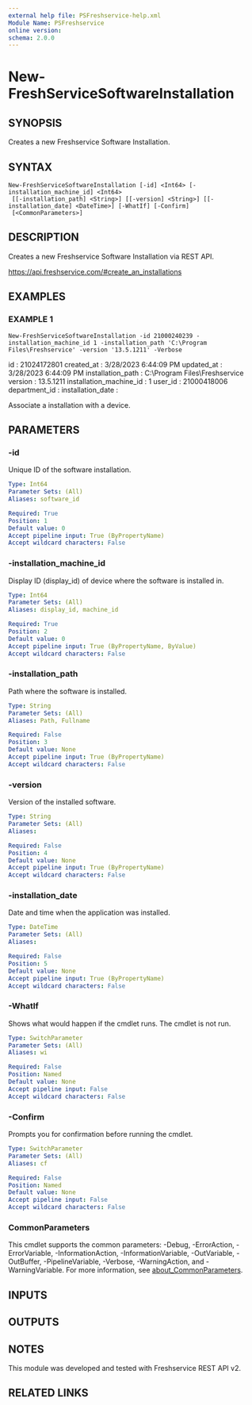 ```yaml
---
external help file: PSFreshservice-help.xml
Module Name: PSFreshservice
online version:
schema: 2.0.0
---
```


# New-FreshServiceSoftwareInstallation

## SYNOPSIS
Creates a new Freshservice Software Installation.

## SYNTAX

```
New-FreshServiceSoftwareInstallation [-id] <Int64> [-installation_machine_id] <Int64>
 [[-installation_path] <String>] [[-version] <String>] [[-installation_date] <DateTime>] [-WhatIf] [-Confirm]
 [<CommonParameters>]
```

## DESCRIPTION
Creates a new Freshservice Software Installation via REST API.

https://api.freshservice.com/#create_an_installations

## EXAMPLES

### EXAMPLE 1
```
New-FreshServiceSoftwareInstallation -id 21000240239 -installation_machine_id 1 -installation_path 'C:\Program Files\Freshservice' -version '13.5.1211' -Verbose
```

id                      : 21024172801
created_at              : 3/28/2023 6:44:09 PM
updated_at              : 3/28/2023 6:44:09 PM
installation_path       : C:\Program Files\Freshservice
version                 : 13.5.1211
installation_machine_id : 1
user_id                 : 21000418006
department_id           :
installation_date       :

Associate a installation with a device.

## PARAMETERS

### -id
Unique ID of the software installation.

```yaml
Type: Int64
Parameter Sets: (All)
Aliases: software_id

Required: True
Position: 1
Default value: 0
Accept pipeline input: True (ByPropertyName)
Accept wildcard characters: False
```

### -installation_machine_id
Display ID (display_id) of device where the software is installed in.

```yaml
Type: Int64
Parameter Sets: (All)
Aliases: display_id, machine_id

Required: True
Position: 2
Default value: 0
Accept pipeline input: True (ByPropertyName, ByValue)
Accept wildcard characters: False
```

### -installation_path
Path where the software is installed.

```yaml
Type: String
Parameter Sets: (All)
Aliases: Path, Fullname

Required: False
Position: 3
Default value: None
Accept pipeline input: True (ByPropertyName)
Accept wildcard characters: False
```

### -version
Version of the installed software.

```yaml
Type: String
Parameter Sets: (All)
Aliases:

Required: False
Position: 4
Default value: None
Accept pipeline input: True (ByPropertyName)
Accept wildcard characters: False
```

### -installation_date
Date and time when the application was installed.

```yaml
Type: DateTime
Parameter Sets: (All)
Aliases:

Required: False
Position: 5
Default value: None
Accept pipeline input: True (ByPropertyName)
Accept wildcard characters: False
```

### -WhatIf
Shows what would happen if the cmdlet runs.
The cmdlet is not run.

```yaml
Type: SwitchParameter
Parameter Sets: (All)
Aliases: wi

Required: False
Position: Named
Default value: None
Accept pipeline input: False
Accept wildcard characters: False
```

### -Confirm
Prompts you for confirmation before running the cmdlet.

```yaml
Type: SwitchParameter
Parameter Sets: (All)
Aliases: cf

Required: False
Position: Named
Default value: None
Accept pipeline input: False
Accept wildcard characters: False
```

### CommonParameters
This cmdlet supports the common parameters: -Debug, -ErrorAction, -ErrorVariable, -InformationAction, -InformationVariable, -OutVariable, -OutBuffer, -PipelineVariable, -Verbose, -WarningAction, and -WarningVariable. For more information, see [about_CommonParameters](http://go.microsoft.com/fwlink/?LinkID=113216).

## INPUTS

## OUTPUTS

## NOTES
This module was developed and tested with Freshservice REST API v2.

## RELATED LINKS
